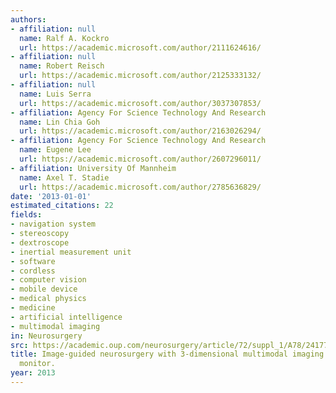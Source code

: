 ```yaml
---
authors:
- affiliation: null
  name: Ralf A. Kockro
  url: https://academic.microsoft.com/author/2111624616/
- affiliation: null
  name: Robert Reisch
  url: https://academic.microsoft.com/author/2125333132/
- affiliation: null
  name: Luis Serra
  url: https://academic.microsoft.com/author/3037307853/
- affiliation: Agency For Science Technology And Research
  name: Lin Chia Goh
  url: https://academic.microsoft.com/author/2163026294/
- affiliation: Agency For Science Technology And Research
  name: Eugene Lee
  url: https://academic.microsoft.com/author/2607296011/
- affiliation: University Of Mannheim
  name: Axel T. Stadie
  url: https://academic.microsoft.com/author/2785636829/
date: '2013-01-01'
estimated_citations: 22
fields:
- navigation system
- stereoscopy
- dextroscope
- inertial measurement unit
- software
- cordless
- computer vision
- mobile device
- medical physics
- medicine
- artificial intelligence
- multimodal imaging
in: Neurosurgery
src: https://academic.oup.com/neurosurgery/article/72/suppl_1/A78/2417772
title: Image-guided neurosurgery with 3-dimensional multimodal imaging data on a stereoscopic
  monitor.
year: 2013
---
```

